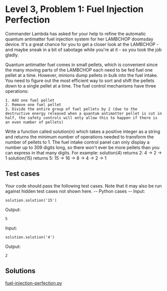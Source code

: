 # Level 3, Problem 1: Fuel Injection Perfection
Commander Lambda has asked for your help to refine the automatic quantum antimatter fuel injection system for her LAMBCHOP doomsday device. It's a great chance for you to get a closer look at the LAMBCHOP - and maybe sneak in a bit of sabotage while you're at it - so you took the job gladly.

Quantum antimatter fuel comes in small pellets, which is convenient since the many moving parts of the LAMBCHOP each need to be fed fuel one pellet at a time. However, minions dump pellets in bulk into the fuel intake. You need to figure out the most efficient way to sort and shift the pellets down to a single pellet at a time.
The fuel control mechanisms have three operations:

    1. Add one fuel pellet
    2. Remove one fuel pellet
    3. Divide the entire group of fuel pellets by 2 (due to the destructive energy released when a quantum antimatter pellet is cut in half, the safety controls will only allow this to happen if there is an even number of pellets)

Write a function called solution(n) which takes a positive integer as a string and returns the minimum number of operations needed to transform the number of pellets to 1. The fuel intake control panel can only display a number up to 309 digits long, so there won't ever be more pellets than you can express in that many digits.
For example:
solution(4) returns 2: 4 -> 2 -> 1
solution(15) returns 5: 15 -> 16 -> 8 -> 4 -> 2 -> 1
## Test cases
Your code should pass the following test cases.
Note that it may also be run against hidden test cases not shown here.
-- Python cases --
Input:
```
solution.solution('15')
```
Output:
```
5
```
Input:
```
solution.solution('4')
```
Output:
```
2
```
## Solutions
[fuel-injection-perfection.py](https://github.com/Calc196/My-Solutions-to-Googles-Foobar/blob/master/solutions/fuel-injection-perfection.py)